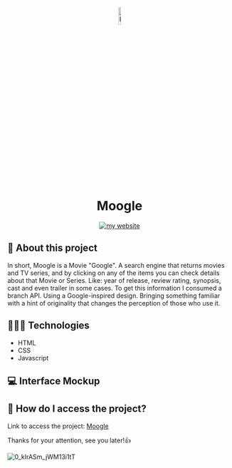 <div align="center">
  <img src="https://user-images.githubusercontent.com/59785233/159517376-f4f8b470-b136-445f-ae9d-7424c5697714.png" alt="Logo Ifood" style="width: 10%"  />
  <h1> Moogle </h1>
<a href="https://luizcamargo.dev" target="blank"><img src="https://img.shields.io/badge/Get%20to%20know%20me%20better-My%20Website-purple" alt="my website"/></a>
</div>

  

## 🚀 About this project

In short, Moogle is a Movie "Google". A search engine that returns movies and TV series, and by clicking on any of the items you can check details about that Movie or Series. Like: year of release, review rating, synopsis, cast and even trailer in some cases.
To get this information I consumed a branch API.
Using a Google-inspired design. Bringing something familiar with a hint of originality that changes the perception of those who use it.

## 🧑🏻‍💻 Technologies 

<ul>
  <li> HTML </li> 
  <li> CSS </li>
  <li> Javascript </li> 
</ul>

## 💻 Interface Mockup 



## 🤔 How do I access the project?

Link to access the project: <a href="https://luizcamargo99.github.io/moogle/" taret="blank"> Moogle </a>

Thanks for your attention, see you later!👍

![0_kIrASm_jWM13i1tT](https://user-images.githubusercontent.com/59785233/158848140-54053c36-b11c-4afd-b96b-fe76f663ebb7.gif)

